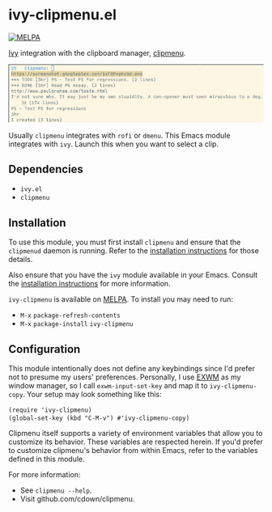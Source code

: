 # ivy-clipmenu.el

[![MELPA](https://melpa.org/packages/ivy-clipmenu-badge.svg)](https://melpa.org/#/ivy-clipmenu)

[Ivy](https://github.com/abo-abo/swiper#ivy) integration with the clipboard manager, [clipmenu](https://github.com/cdown/clipmenu).

![ivy-clipmenu in action][1]

Usually `clipmenu` integrates with `rofi` or `dmenu`. This Emacs module
integrates with `ivy`. Launch this when you want to select a clip.

## Dependencies
- `ivy.el`
- `clipmenu`

## Installation

To use this module, you must first install `clipmenu` and ensure that the
`clipmenud` daemon is running. Refer to the [installation
instructions](https://github.com/cdown/clipmenu#installation)
for those details.

Also ensure that you have the `ivy` module available in your Emacs. Consult the
[installation instructions](https://github.com/abo-abo/swiper#installation) for
more information.

`ivy-clipmenu` is available on [MELPA](https://github.com/melpa/melpa). To
install you may need to run:

- `M-x` `package-refresh-contents`
- `M-x` `package-install` `ivy-clipmenu`

## Configuration

This module intentionally does not define any keybindings since I'd prefer
not to presume my users' preferences. Personally, I use
[EXWM](https://github.com/ch11ng/exwm)
as my window manager, so I call `exwm-input-set-key` and map it to
`ivy-clipmenu-copy`. Your setup may look something like this:

```elisp
(require 'ivy-clipmenu)
(global-set-key (kbd "C-M-v") #'ivy-clipmenu-copy)
```

Clipmenu itself supports a variety of environment variables that allow you to
customize its behavior. These variables are respected herein. If you'd
prefer to customize clipmenu's behavior from within Emacs, refer to the
variables defined in this module.

For more information:
- See `clipmenu --help`.
- Visit github.com/cdown/clipmenu.

[1]: ./screenshots/ivy-clipmenu.png
